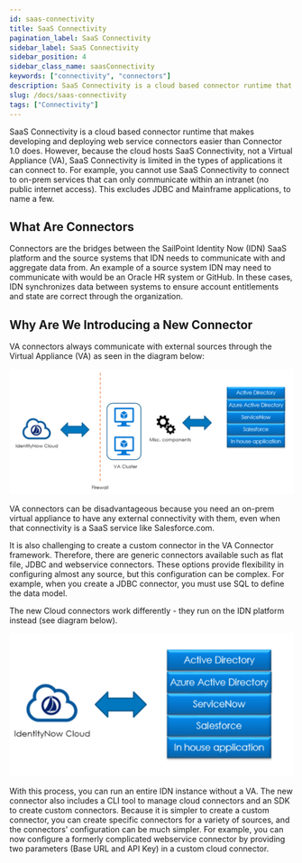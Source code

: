 ```yaml
---
id: saas-connectivity
title: SaaS Connectivity
pagination_label: SaaS Connectivity
sidebar_label: SaaS Connectivity
sidebar_position: 4
sidebar_class_name: saasConnectivity
keywords: ["connectivity", "connectors"]
description: SaaS Connectivity is a cloud based connector runtime that makes developing and deploying web service connectors easy.
slug: /docs/saas-connectivity
tags: ["Connectivity"]
---
```


SaaS Connectivity is a cloud based connector runtime that makes developing and deploying web service connectors easier than Connector 1.0 does.  However, because the cloud hosts SaaS Connectivity, not a Virtual Appliance (VA), SaaS Connectivity is limited in the types of applications it can connect to.  For example, you cannot use SaaS Connectivity to connect to on-prem services that can only communicate within an intranet (no public internet access).  This excludes JDBC and Mainframe applications, to name a few.

## What Are Connectors

Connectors are the bridges between the SailPoint Identity Now (IDN) SaaS platform and the source systems that IDN needs to communicate with and aggregate data from. An example of a source system IDN may need to communicate with would be an Oracle HR system or GitHub. In these cases, IDN synchronizes data between systems to ensure account entitlements and state are correct through the organization.

## Why Are We Introducing a New Connector

VA connectors always communicate with external sources through the Virtual Appliance (VA) as seen in the diagram below:

![Old Connectivity](./img/old_connectivity_diagram.png)

VA connectors can be disadvantageous because you need an on-prem virtual appliance to have any external connectivity with them, even when that connectivity is a SaaS service like Salesforce.com. 

It is also challenging to create a custom connector in the VA Connector framework. Therefore, there are generic connectors available such as flat file, JDBC and webservice connectors. These options provide flexibility in configuring almost any source, but this configuration can be complex. For example, when you create a JDBC connector, you must use SQL to define the data model.

The new Cloud connectors work differently - they run on the IDN platform instead (see diagram below).

![New Connectivity](./img/new_connectivity_diagram.png)

With this process, you can run an entire IDN instance without a VA. The new connector also includes a CLI tool to manage cloud connectors and an SDK to create custom connectors. Because it is simpler to create a custom connector, you can create specific connectors for a variety of sources, and the connectors' configuration can be much simpler. For example, you can now configure a formerly complicated webservice connector by providing two parameters (Base URL and API Key) in a custom cloud connector.